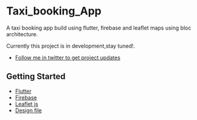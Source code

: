 # Taxi_booking_App

A taxi booking app build using flutter, firebase and leaflet maps using bloc architecture.

Currently this project is in development,stay tuned!.

- [Follow me in twitter to get project updates](https://mobile.twitter.com/AntoTomAbraham)

## Getting Started

- [Flutter](https://flutter.dev/)
- [Firebase](https://firebase.google.com/)
- [Leaflet js](https://leafletjs.com/)
- [Design file](https://drive.google.com/file/d/1EMSsjC18MC56rcbhKJ1gP9a6T9joiSWN/view)

